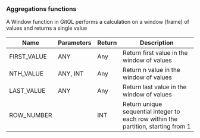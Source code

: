 ### Aggregations functions

A Window function in GitQL performs a calculation on a window (frame) of values and returns a single value

| Name        | Parameters | Return | Description                                                                        |
| ----------- | ---------- | ------ | ---------------------------------------------------------------------------------- |
| FIRST_VALUE | ANY        | Any    | Return first value in the window of values                                         |
| NTH_VALUE   | ANY, INT   | Any    | Return n value in the window of values                                             |
| LAST_VALUE  | ANY        | Any    | Return last value in the window of values                                          |
| ROW_NUMBER  |            | INT    | Return unique sequential integer to each row within the partition, starting from 1 |
